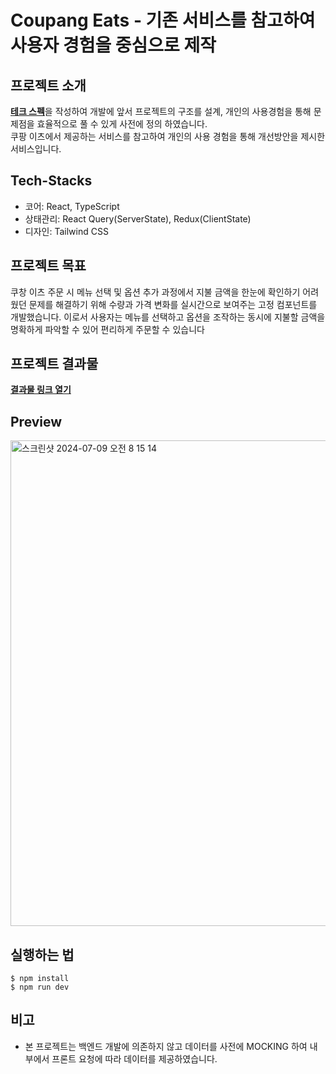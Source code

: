 # Coupang Eats - 기존 서비스를 참고하여 사용자 경험을 중심으로 제작

## 프로젝트 소개
[__테크 스펙__](https://docs.google.com/document/d/1DUixRYSVXQCKqcVedQ6-aYLRw_HRPaTdznVQ-rF0kF0/edit#heading=h.wub27ex6n4zy)을 작성하여 개발에 앞서 프로젝트의 구조를 설계, 개인의 사용경험을 통해 문제점을 효율적으로 풀 수 있게 사전에 정의 하였습니다. <br />
쿠팡 이츠에서 제공하는 서비스를 참고하여 개인의 사용 경험을 통해 개선방안을 제시한 서비스입니다.

## Tech-Stacks
- 코어: React, TypeScript
- 상태관리: React Query(ServerState), Redux(ClientState)
- 디자인: Tailwind CSS

## 프로젝트 목표
쿠창 이츠 주문 시 메뉴 선택 및 옵션 추가 과정에서 지불 금액을 한눈에 확인하기 어려웠던 문제를 해결하기 위해 수량과 가격 변화를 실시간으로 보여주는 고정 컴포넌트를 개발했습니다. 이로서 사용자는 메뉴를 선택하고 옵션을 조작하는 동시에 지불할 금액을 명확하게 파악할 수 있어 편리하게 주문할 수 있습니다

## 프로젝트 결과물
[__결과물 링크 열기__](https://coupang-eats.vercel.app/)

## Preview
<img width="777" alt="스크린샷 2024-07-09 오전 8 15 14" src="https://github.com/andyhan-23/coupang-eats/assets/98483125/f3df5a5f-286a-4441-beea-15a6e7d1df75">



## 실행하는 법
```
$ npm install
$ npm run dev
```

##  비고
- 본 프로젝트는 백엔드 개발에 의존하지 않고 데이터를 사전에 MOCKING 하여 내부에서 프론트 요청에 따라 데이터를 제공하였습니다.










